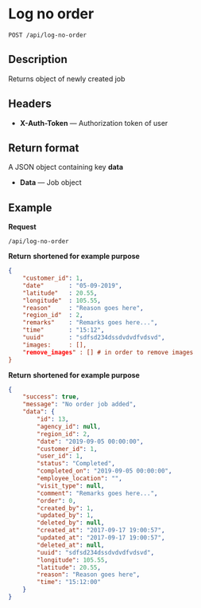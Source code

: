 # Log no order

    POST /api/log-no-order

## Description
Returns object of newly created job

## Headers
- **X-Auth-Token** — Authorization token of user


## Return format
A JSON object containing key **data**

- **Data** — Job object


## Example
**Request**

    /api/log-no-order

**Return** __shortened for example purpose__
``` json
{
	"customer_id": 1,
	"date"       : "05-09-2019",
	"latitude"	 : 20.55,
	"longitude"  : 105.55,
	"reason"     : "Reason goes here",
	"region_id"  : 2,
	"remarks"    : "Remarks goes here...",
	"time"		 : "15:12",
	"uuid"		 : "sdfsd234dssdvdvdfvdsvd",
	"images:     : [],
	"remove_images" : [] # in order to remove images
}
```


**Return** __shortened for example purpose__
``` json
{
    "success": true,
    "message": "No order job added",
    "data": {
        "id": 13,
        "agency_id": null,
        "region_id": 2,
        "date": "2019-09-05 00:00:00",
        "customer_id": 1,
        "user_id": 1,
        "status": "Completed",
        "completed_on": "2019-09-05 00:00:00",
        "employee_location": "",
        "visit_type": null,
        "comment": "Remarks goes here...",
        "order": 0,
        "created_by": 1,
        "updated_by": 1,
        "deleted_by": null,
        "created_at": "2017-09-17 19:00:57",
        "updated_at": "2017-09-17 19:00:57",
        "deleted_at": null,
        "uuid": "sdfsd234dssdvdvdfvdsvd",
        "longitude": 105.55,
        "latitude": 20.55,
        "reason": "Reason goes here",
        "time": "15:12:00"
    }
}
```